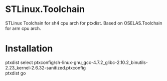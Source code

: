 STLinux.Toolchain
=================

STLinux Toolchain for sh4 cpu arch for ptxdist. Based on OSELAS.Toolchain for arm cpu arch.

Installation
============
ptxdist select ptxconfig/sh-linux-gnu_gcc-4.7.2_glibc-2.10.2_binutils-2.23_kernel-2.6.32-sanitized.ptxconfig<br/>
ptxdist go


